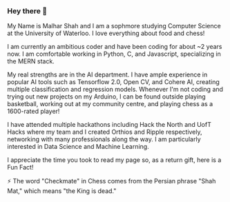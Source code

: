 
### Hey there 👋 

My Name is Malhar Shah and I am a sophmore studying Computer Science at the University of Waterloo. I love everything about food and chess!

I am currently an ambitious coder and have been coding for about ~2 years now. I am comfortable working in Python, C, and Javascript, specializing in the MERN stack.

My real strengths are in the AI department. I have ample experience in popular AI tools such as Tensorflow 2.0, Open CV, and Cohere AI, creating multiple classification and regression models. Whenever I'm not coding and trying out new projects on my Arduino, I can be found outside playing basketball, working out at my community centre, and playing chess as a 1600-rated player!

I have attended multiple hackathons including Hack the North and UofT Hacks where my team and I created Orthios and Ripple respectively, networking with many professionals along the way. I am particularly interested in Data Science and Machine Learning.

I appreciate the time you took to read my page so, as a return gift, here is a Fun Fact!

:zap: The word "Checkmate" in Chess comes from the Persian phrase "Shah Mat," which means "the King is dead."


<!--
**malhar2805/malhar2805** is a ✨ _special_ ✨ repository because its `README.md` (this file) appears on your GitHub profile.

Here are some ideas to get you started:

- 🔭 I’m currently working on ...
- 🌱 I’m currently learning ...
- 👯 I’m looking to collaborate on ...
- 🤔 I’m looking for help with ...
- 💬 Ask me about ...
- 📫 How to reach me: ...
- 😄 Pronouns: ...
- ⚡ Fun fact: ...
-->
